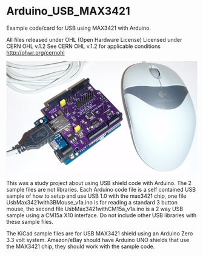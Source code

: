 # Arduino_USB_MAX3421

Example code/card for USB using MAX3421 with Arduino.

All files released under OHL (Open Hardware License)
Licensed under CERN OHL v.1.2
See CERN OHL v.1.2 for applicable conditions
http://ohwr.org/cernohl

![alt text](https://github.com/Sd4Projects/Arduino_USB_MAX3421/blob/main/USB_MAX3421_Board.jpg?raw=true "USB Shield Pic")

This was a study project about using USB shield code with Arduino. The 2 sample files are not libraries. Each Arduino code file is a self contained USB sample of how to setup and use USB 1.0 with the max3421 chip, one file UsbMax3421with3BMouse_v1a.ino is for reading a standard 3 button mouse, the second file UsbMax3421withCM15a_v1a.ino is a 2 way USB sample using a CM15a X10 interface. Do not include other USB libraries with these sample files.

The KiCad sample files are for USB MAX3421 shield using an Arduino Zero 3.3 volt system. Amazon/eBay should have Arduino UNO shields that use the MAX3421 chip, they should work with the sample code.

